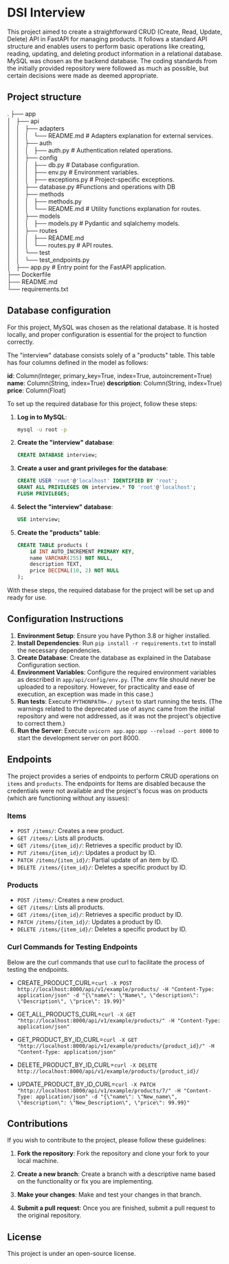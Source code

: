 # DSI Interview

This project aimed to create a straightforward CRUD (Create, Read, Update, Delete) API in FastAPI for managing products. It follows a standard API structure and enables users to perform basic operations like creating, reading, updating, and deleting product information in a relational database. MySQL was chosen as the backend database. The coding standards from the initially provided repository were followed as much as possible, but certain decisions were made as deemed appropriate.

## Project structure
.
├── app \
│   ├── api \
│   │   ├── adapters \
│   │   │   └── README.md # Adapters explanation for external services. \
│   │   ├── auth \
│   │   │   ├── auth.py # Authentication related operations. \
│   │   ├── config \
│   │   │   ├── db.py # Database configuration. \
│   │   │   ├── env.py # Environment variables. \
│   │   │   ├── exceptions.py # Project-specific exceptions. \
│   │   ├── database.py #Functions and operations with DB \
│   │   ├── methods \
│   │   │   ├── methods.py \
│   │   │   └── README.md # Utility functions explanation for routes. \
│   │   ├── models \
│   │   │   ├── models.py # Pydantic and sqlalchemy models. \
│   │   ├── routes \
│   │   │   ├── README.md \
│   │   │   └── routes.py # API routes. \
│   │   └── test \
│   │       └── test_endpoints.py \
│   ├── app.py # Entry point for the FastAPI application. \
├── Dockerfile \
├── README.md \
└── requirements.txt 

## Database configuration

For this project, MySQL was chosen as the relational database. It is hosted locally, and proper configuration is essential for the project to function correctly.

The "interview" database consists solely of a "products" table. This table has four columns defined in the model as follows:

**id**: Column(Integer, primary_key=True, index=True, autoincrement=True)
**name**: Column(String, index=True)
**description**: Column(String, index=True)
**price**: Column(Float)

To set up the required database for this project, follow these steps:

1. **Log in to MySQL**:
    ```bash
    mysql -u root -p
    ```

2. **Create the "interview" database**:
    ```sql
    CREATE DATABASE interview;
    ```

3. **Create a user and grant privileges for the database**:
    ```sql
    CREATE USER 'root'@'localhost' IDENTIFIED BY 'root';
    GRANT ALL PRIVILEGES ON interview.* TO 'root'@'localhost';
    FLUSH PRIVILEGES;
    ```

4. **Select the "interview" database**:
    ```sql
    USE interview;
    ```

5. **Create the "products" table**:
    ```sql
    CREATE TABLE products (
        id INT AUTO_INCREMENT PRIMARY KEY,
        name VARCHAR(255) NOT NULL,
        description TEXT,
        price DECIMAL(10, 2) NOT NULL
    );
    ```

With these steps, the required database for the project will be set up and ready for use.

## Configuration Instructions

1. **Environment Setup**: Ensure you have Python 3.8 or higher installed.
2. **Install Dependencies**: Run `pip install -r requirements.txt` to install the necessary dependencies.
3. **Create Database**: Create the database as explained in the Database Configuration section.
4. **Environment Variables**: Configure the required environment variables as described in `app/api/config/env.py`. (The .env file should never be uploaded to a repository. However, for practicality and ease of execution, an exception was made in this case.)
5. **Run tests**: Execute `PYTHONPATH=./ pytest` to start running the tests.  (The warnings related to the deprecated use of async came from the initial repository and were not addressed, as it was not the project's objective to correct them.)
6. **Run the Server**: Execute `uvicorn app.app:app --reload --port 8000` to start the development server on port 8000.


## Endpoints

The project provides a series of endpoints to perform CRUD operations on `items` and `products`. The endpoints for Items are disabled because the credentials were not available and the project's focus was on products (which are functioning without any issues):

### Items

- `POST /items/`: Creates a new product.
- `GET /items/`: Lists all products.
- `GET /items/{item_id}/`: Retrieves a specific product by ID.
- `PUT /items/{item_id}/`: Updates a product by ID.
- `PATCH /items/{item_id}/`: Partial update of an item by ID.
- `DELETE /items/{item_id}/`:  Deletes a specific product by ID.

### Products

- `POST /items/`: Creates a new product.
- `GET /items/`: Lists all products.
- `GET /items/{item_id}/`: Retrieves a specific product by ID.
- `PATCH /items/{item_id}/`: Updates a product by ID.
- `DELETE /items/{item_id}/`:  Deletes a specific product by ID.

### Curl Commands for Testing Endpoints
Below are the curl commands that use curl to facilitate the process of testing the endpoints.

- CREATE_PRODUCT_CURL=`curl -X POST http://localhost:8000/api/v1/example/products/ -H "Content-Type: application/json" -d "{\"name\": \"Name\", \"description\": \"Description\", \"price\": 19.99}"`

- GET_ALL_PRODUCTS_CURL=`curl -X GET "http://localhost:8000/api/v1/example/products/" -H "Content-Type: application/json"`

- GET_PRODUCT_BY_ID_CURL=`curl -X GET "http://localhost:8000/api/v1/example/products/{product_id}/" -H "Content-Type: application/json"`

- DELETE_PRODUCT_BY_ID_CURL=`curl -X DELETE http://localhost:8000/api/v1/example/products/{product_id}/`

- UPDATE_PRODUCT_BY_ID_CURL=`curl -X PATCH "http://localhost:8000/api/v1/example/products/7/" -H "Content-Type: application/json" -d "{\"name\": \"New_name\", \"description\": \"New_Description\", \"price\": 99.99}"`

## Contributions

If you wish to contribute to the project, please follow these guidelines:

1. **Fork the repository**: Fork the repository and clone your fork to your local machine.

2. **Create a new branch**: Create a branch with a descriptive name based on the functionality or fix you are implementing.
3. **Make your changes**: Make and test your changes in that branch.
4. **Submit a pull request**: Once you are finished, submit a pull request to the original repository.

## License

This project is under an open-source license.